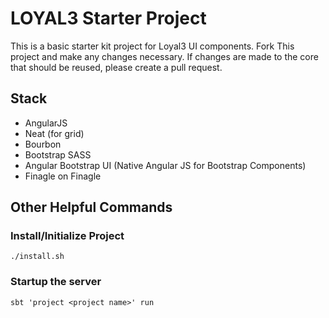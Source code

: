 LOYAL3 Starter Project
=============================================
This is a basic starter kit project for Loyal3 UI components. Fork This project and make any changes necessary. If changes are made to the core that should be reused, please create a pull request.

Stack
-----
- AngularJS
- Neat (for grid)
- Bourbon
- Bootstrap SASS
- Angular Bootstrap UI (Native Angular JS for Bootstrap Components)
- Finagle on Finagle



Other Helpful Commands
----------------------

### Install/Initialize Project
```
./install.sh
```


### Startup the server
```
sbt 'project <project name>' run
```

